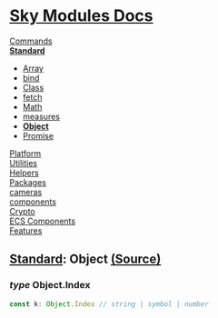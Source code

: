 <!--- This Object was auto-generated using "pnpm exec sky readme" --> 

# [Sky Modules Docs](../../README.md)

[Commands](..%2F..%2F%5Fcommands%2FREADME.md)   
**[Standard](..%2F..%2Fstandard%2FREADME.md)**   
* [Array](..%2F..%2Fstandard%2FArray%2FREADME.md)
* [bind](..%2F..%2Fstandard%2Fbind%2FREADME.md)
* [Class](..%2F..%2Fstandard%2FClass%2FREADME.md)
* [fetch](..%2F..%2Fstandard%2Ffetch%2FREADME.md)
* [Math](..%2F..%2Fstandard%2FMath%2FREADME.md)
* [measures](..%2F..%2Fstandard%2Fmeasures%2FREADME.md)
* **[Object](..%2F..%2Fstandard%2FObject%2FREADME.md)**
* [Promise](..%2F..%2Fstandard%2FPromise%2FREADME.md)
  
[Platform](..%2F..%2Fplatform%2FREADME.md)   
[Utilities](..%2F..%2Futilities%2FREADME.md)   
[Helpers](..%2F..%2Fhelpers%2FREADME.md)   
[Packages](..%2F..%2Fpkgs%2FREADME.md)   
[cameras](..%2F..%2Fcameras%2FREADME.md)   
[components](..%2F..%2Fcomponents%2FREADME.md)   
[Crypto](..%2F..%2Fcrypto%2FREADME.md)   
[ECS Components](..%2F..%2Fecs%2FREADME.md)   
[Features](..%2F..%2Ffeatures%2FREADME.md)   

## [Standard](..%2F..%2Fstandard%2FREADME.md): Object [(Source)](..%2F..%2Fstandard%2FObject%2F)

  
### _type_ Object.Index

```ts
const k: Object.Index // string | symbol | number

```
